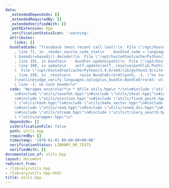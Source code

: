 ```yaml
---
data:
  _extendedDependsOn: []
  _extendedRequiredBy: []
  _extendedVerifiedWith: []
  _pathExtension: hpp
  _verificationStatusIcon: ':warning:'
  attributes:
    links: []
  bundledCode: "Traceback (most recent call last):\n  File \"/opt/hostedtoolcache/Python/3.9.0/x64/lib/python3.9/site-packages/onlinejudge_verify/documentation/build.py\"\
    , line 71, in _render_source_code_stat\n    bundled_code = language.bundle(stat.path,\
    \ basedir=basedir).decode()\n  File \"/opt/hostedtoolcache/Python/3.9.0/x64/lib/python3.9/site-packages/onlinejudge_verify/languages/cplusplus.py\"\
    , line 191, in bundle\n    bundler.update(path)\n  File \"/opt/hostedtoolcache/Python/3.9.0/x64/lib/python3.9/site-packages/onlinejudge_verify/languages/cplusplus_bundle.py\"\
    , line 399, in update\n    self.update(self._resolve(pathlib.Path(included), included_from=path))\n\
    \  File \"/opt/hostedtoolcache/Python/3.9.0/x64/lib/python3.9/site-packages/onlinejudge_verify/languages/cplusplus_bundle.py\"\
    , line 258, in _resolve\n    raise BundleErrorAt(path, -1, \"no such header\"\
    )\nonlinejudge_verify.languages.cplusplus_bundle.BundleErrorAt: utils/casefmt.hpp:\
    \ line -1: no such header\n"
  code: "#pragma once\n\n/*\n * @file utils.hpp\n */\n\n#include \"utils/binary_search.hpp\"\
    \n#include \"utils/casefmt.hpp\"\n#include \"utils/chval.hpp\"\n#include \"utils/coordinate_compression.hpp\"\
    \n#include \"utils/ejection.hpp\"\n#include \"utils/fixed_point.hpp\"\n#include\
    \ \"utils/hash.hpp\"\n#include \"utils/make_vector.hpp\"\n#include \"utils/random_number_generator.hpp\"\
    \n#include \"utils/read.hpp\"\n#include \"utils/round_div.hpp\"\n#include \"utils/sfinae.hpp\"\
    \n#include \"utils/stream.hpp\"\n#include \"utils/trinary_search.hpp\"\n#include\
    \ \"utils/wrapper.hpp\"\n"
  dependsOn: []
  isVerificationFile: false
  path: utils.hpp
  requiredBy: []
  timestamp: '1970-01-01 00:00:00+00:00'
  verificationStatus: LIBRARY_NO_TESTS
  verifiedWith: []
documentation_of: utils.hpp
layout: document
redirect_from:
- /library/utils.hpp
- /library/utils.hpp.html
title: utils.hpp
---
```

